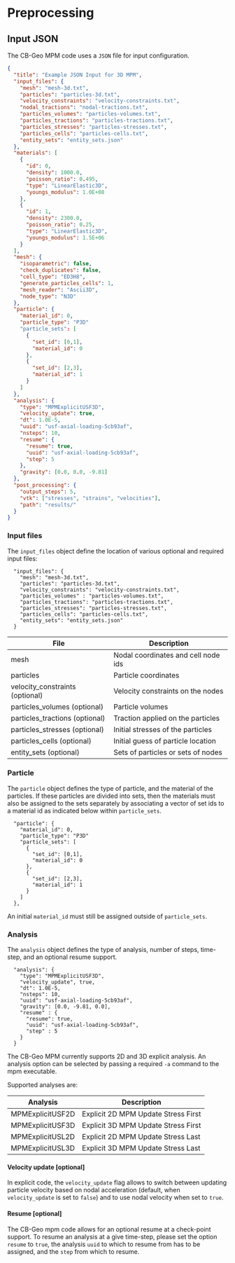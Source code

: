 # Preprocessing

## Input JSON
The CB-Geo MPM code uses a `JSON` file for input configuration.

```JSON
{
  "title": "Example JSON Input for 3D MPM",
  "input_files": {
    "mesh": "mesh-3d.txt",
    "particles": "particles-3d.txt",
    "velocity_constraints": "velocity-constraints.txt",
    "nodal_tractions": "nodal-tractions.txt",
    "particles_volumes": "particles-volumes.txt",
    "particles_tractions": "particles-tractions.txt",
    "particles_stresses": "particles-stresses.txt",
    "particles_cells": "particles-cells.txt",
    "entity_sets": "entity_sets.json"
  },
  "materials": [
    {
      "id": 0,
      "density": 1000.0,
      "poisson_ratio": 0.495,
      "type": "LinearElastic3D",
      "youngs_modulus": 1.0E+08
    },
    {
      "id": 1,
      "density": 2300.0,
      "poisson_ratio": 0.25,
      "type": "LinearElastic3D",
      "youngs_modulus": 1.5E+06
    }
  ],
  "mesh": {
    "isoparametric": false,
    "check_duplicates": false,
    "cell_type": "ED3H8",
    "generate_particles_cells": 1,
    "mesh_reader": "Ascii3D",
    "node_type": "N3D"
  },
  "particle": {
    "material_id": 0,
    "particle_type": "P3D"
    "particle_sets": [
      {
        "set_id": [0,1],
        "material_id": 0
      },
      {
        "set_id": [2,3],
        "material_id": 1
      }
    ]
  },
  "analysis": {
    "type": "MPMExplicitUSF3D",
    "velocity_update": true,
    "dt": 1.0E-5,
    "uuid": "usf-axial-loading-5cb93af",
    "nsteps": 10,
    "resume": {
      "resume": true,
      "uuid": "usf-axial-loading-5cb93af",
      "step": 5
    },
    "gravity": [0.0, 0.0, -9.81]
  },
  "post_processing": {
    "output_steps": 5,
    "vtk": ["stresses", "strains", "velocities"],
    "path": "results/"
  }
}
```
### Input files

The `input_files` object define the location of various optional and required input files:
```
  "input_files": {
    "mesh": "mesh-3d.txt",
    "particles": "particles-3d.txt",
    "velocity_constraints": "velocity-constraints.txt",
    "particles_volumes" : "particles-volumes.txt",
    "particles_tractions": "particles-tractions.txt",
    "particles_stresses": "particles-stresses.txt",
    "particles_cells": "particles-cells.txt",
    "entity_sets": "entity_sets.json"
  }
```

|File					| Description				|
|---------------------------------------|---------------------------------------|
|mesh					| Nodal coordinates and cell node ids	|
|particles				| Particle coordinates			|
|velocity_constraints (optional) 	| Velocity constraints on the nodes	|
|particles_volumes (optional) 		| Particle volumes			|
|particles_tractions (optional) 	| Traction applied on the particles	|
|particles_stresses (optional) 		| Initial stresses of the particles	|
|particles_cells (optional) 		| Initial guess of particle location	|
|entity_sets (optional)                 | Sets of particles or sets of nodes    |

### Particle

The `particle` object defines the type of particle, and the material of the particles. If these particles are divided into sets, then the materials must also be assigned to the sets separately by associating a vector of set ids to a material id as indicated below within `particle_sets`.

```
  "particle": {
    "material_id": 0,
    "particle_type": "P3D"
    "particle_sets": [
      {
        "set_id": [0,1],
        "material_id": 0
      },
      {
        "set_id": [2,3],
        "material_id": 1
      }
    ]
  },
```

An initial `material_id` must still be assigned outside of `particle_sets`.

### Analysis

The `analysis` object defines the type of analysis, number of steps, time-step, and an optional resume support.

```
  "analysis": {
    "type": "MPMExplicitUSF3D",
    "velocity_update", true,
    "dt": 1.0E-5,
    "nsteps": 10,
    "uuid": "usf-axial-loading-5cb93af",
    "gravity": [0.0, -9.81, 0.0],
    "resume" : {
      "resume": true,
      "uuid": "usf-axial-loading-5cb93af",
      "step" : 5
    }
  }
```

The CB-Geo MPM currently supports 2D and 3D explicit analysis. An analysis option can be selected by passing a required `-a` command to the mpm executable.

Supported analyses are:

|Analysis		| Description				|
|-----------------------|---------------------------------------|
|MPMExplicitUSF2D	| Explicit 2D MPM Update Stress First	|
|MPMExplicitUSF3D	| Explicit 3D MPM Update Stress First	|
|MPMExplicitUSL2D 	| Explicit 2D MPM Update Stress Last	|
|MPMExplicitUSL3D 	| Explicit 3D MPM Update Stress Last	|


#### Velocity update [optional]

In explicit code, the `velocity_update` flag allows to switch between updating particle velocity based on nodal acceleration (default, when `velocity_update` is set to `false`) and to use nodal velocity when set to `true`.

#### Resume [optional]

The CB-Geo mpm code allows for an optional resume at a check-point support. To resume an analysis at a give time-step, please set the option `resume` to `true`, the analysis `uuid` to which to resume from has to be assigned, and the `step` from which to resume. 

